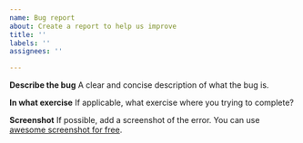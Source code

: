 ```yaml
---
name: Bug report
about: Create a report to help us improve
title: ''
labels: ''
assignees: ''

---
```


**Describe the bug**
A clear and concise description of what the bug is.

**In what exercise**
If applicable, what exercise where you trying to complete?

**Screenshot**
If possible, add a screenshot of the error. You can use [awesome screenshot for free](https://www.awesomescreenshot.com/).
